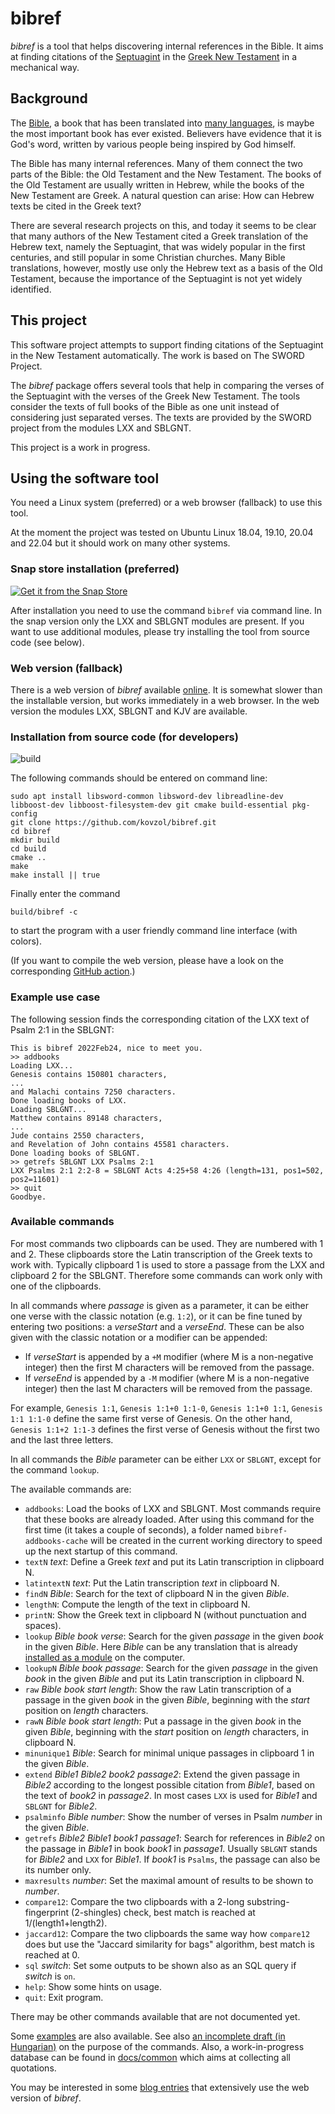 # bibref

*bibref* is a tool that helps discovering internal references in the Bible.
It aims at finding citations of the
[Septuagint](https://en.wikipedia.org/wiki/Septuagint) in the
[Greek New Testament](https://en.wikipedia.org/wiki/New_Testament)
in a mechanical way.

## Background

The [Bible](https://en.wikipedia.org/wiki/Bible),
a book that has been translated into [many languages](https://en.wikipedia.org/wiki/Bible_translations),
is maybe the most important book has ever existed. Believers
have evidence that it is God's word, written by
various people being inspired by God himself.

The Bible has many internal references. Many of them
connect the two parts of the Bible: the Old Testament
and the New Testament. The books of the Old Testament are
usually written in Hebrew, while the books of the New Testament
are Greek. A natural question can arise: How can Hebrew
texts be cited in the Greek text?

There are several research projects on this,
and today it seems to be clear that many authors of
the New Testament cited a Greek translation of
the Hebrew text, namely the Septuagint, that
was widely popular in the first centuries, and still popular
in some Christian churches. Many
Bible translations, however, mostly use only the
Hebrew text as a basis of the Old Testament,
because the importance of the Septuagint is
not yet widely identified.

## This project

This software project attempts to support finding citations
of the Septuagint in the New Testament automatically.
The work is based on The SWORD Project.

The *bibref* package offers several tools that help in comparing
the verses of the Septuagint with the verses of the Greek New Testament.
The tools consider the texts of full books of the Bible as one unit instead
of considering just separated verses.
The texts are provided by the SWORD project
from the modules LXX and SBLGNT.

This project is a work in progress.

## Using the software tool

You need a Linux system (preferred) or a web browser (fallback) to use this tool.

At the moment the project was tested on
Ubuntu Linux 18.04, 19.10, 20.04 and 22.04 but it should work
on many other systems.

### Snap store installation (preferred)

[![Get it from the Snap Store](https://snapcraft.io/static/images/badges/en/snap-store-white.svg)](https://snapcraft.io/bibref)

After installation you need to use the command `bibref` via command line.
In the snap version only the LXX and SBLGNT modules are present. If you want
to use additional modules, please try installing the tool from source code (see below).

### Web version (fallback)

There is a web version of *bibref* available [online](https://matek.hu/zoltan/bibref/).
It is somewhat slower than the installable version, but works immediately
in a web browser. In the web version the modules LXX, SBLGNT and KJV are available.

### Installation from source code (for developers)

![build](https://github.com/kovzol/bibref/workflows/build/badge.svg)

The following commands
should be entered on command line:
```commandline
sudo apt install libsword-common libsword-dev libreadline-dev libboost-dev libboost-filesystem-dev git cmake build-essential pkg-config
git clone https://github.com/kovzol/bibref.git
cd bibref
mkdir build
cd build
cmake ..
make
make install || true
```

Finally enter the command
```commandline
build/bibref -c
```
to start the program with a user friendly command line interface (with colors).

(If you want to compile the web version, please have a look on
the corresponding [GitHub action](https://github.com/kovzol/bibref/blob/master/.github/workflows/build.yml).)

### Example use case

The following session finds the corresponding citation of the LXX text of Psalm 2:1 in the SBLGNT:
```commandline
This is bibref 2022Feb24, nice to meet you.
>> addbooks
Loading LXX...
Genesis contains 150801 characters,
...
and Malachi contains 7250 characters.
Done loading books of LXX.
Loading SBLGNT...
Matthew contains 89148 characters,
...
Jude contains 2550 characters,
and Revelation of John contains 45581 characters.
Done loading books of SBLGNT.
>> getrefs SBLGNT LXX Psalms 2:1
LXX Psalms 2:1 2:2-8 = SBLGNT Acts 4:25+58 4:26 (length=131, pos1=502, pos2=11601)
>> quit
Goodbye.
```

### Available commands

For most commands two clipboards can be used. They are numbered with 1 and 2.
These clipboards store the Latin transcription of the Greek texts to work with.
Typically clipboard 1 is used to store a passage from the LXX and clipboard 2
for the SBLGNT. Therefore some commands can work only with one of the clipboards.

In all commands where *passage* is given as a parameter, it can be either one
verse with the classic notation (e.g. `1:2`), or it can be fine tuned by entering
two positions: a *verseStart* and a *verseEnd*. These can be also given
with the classic notation or a modifier can be appended:

* If *verseStart* is appended by a `+M` modifier (where M is a non-negative integer)
  then the first M characters will be removed from the passage.
* If *verseEnd* is appended by a `-M` modifier (where M is a non-negative integer)
  then the last M characters will be removed from the passage.

For example, `Genesis 1:1`, `Genesis 1:1+0 1:1-0`, `Genesis 1:1+0 1:1`, `Genesis 1:1 1:1-0` define the same first verse
of Genesis. On the other hand, `Genesis 1:1+2 1:1-3` defines the first verse of Genesis without the first two and the last three letters.

In all commands the *Bible* parameter can be either `LXX` or `SBLGNT`, except for the command `lookup`.

The available commands are:

* `addbooks`: Load the books of LXX and SBLGNT. Most commands require that these books are already loaded. After using this command for the first time (it takes a couple of seconds), a folder named `bibref-addbooks-cache` will be created in the current working directory to speed up the next startup of this command.
* `textN` *text*: Define a Greek *text* and put its Latin transcription in clipboard N.
* `latintextN` *text*: Put the Latin transcription *text* in clipboard N.
* `findN` *Bible*: Search for the text of clipboard N in the given *Bible*.
* `lengthN`: Compute the length of the text in clipboard N.
* `printN`: Show the Greek text in clipboard N (without punctuation and spaces).
* `lookup` *Bible* *book* *verse*: Search for the given *passage* in the given *book* in the given *Bible*. Here *Bible* can be any translation that is already [installed as a module](https://www.crosswire.org/sword/modules/ModDisp.jsp?modType=Bibles) on the computer.
* `lookupN` *Bible* *book* *passage*: Search for the given *passage* in the given *book* in the given *Bible* and put its Latin transcription in clipboard N.
* `raw` *Bible* *book* *start* *length*: Show the raw Latin transcription of a passage in the given *book* in the given *Bible*, beginning with the *start* position on *length* characters.
* `rawN` *Bible* *book* *start* *length*: Put a passage in the given *book* in the given *Bible*, beginning with the *start* position on *length* characters, in clipboard N.
* `minunique1` *Bible*: Search for minimal unique passages in clipboard 1 in the given *Bible*.
* `extend` *Bible1* *Bible2* *book2* *passage2*: Extend the given passage in *Bible2* according to the longest possible citation from *Bible1*, based on the text of *book2* in *passage2*. In most cases `LXX` is used for *Bible1* and `SBLGNT` for *Bible2*.
* `psalminfo` *Bible* *number*: Show the number of verses in Psalm *number* in the given *Bible*.
* `getrefs` *Bible2* *Bible1* *book1* *passage1*: Search for references in *Bible2* on the passage in *Bible1* in book *book1* in *passage1*. Usually `SBLGNT` stands for *Bible2* and `LXX` for *Bible1*. If *book1* is `Psalms`, the passage can also be its number only.
* `maxresults` *number*: Set the maximal amount of results to be shown to *number*.
* `compare12`: Compare the two clipboards with a 2-long substring-fingerprint (2-shingles) check, best match is reached at 1/(length1+length2).
* `jaccard12`: Compare the two clipboards the same way how `compare12` does but use the "Jaccard similarity for bags" algorithm, best match is reached at 0.
* `sql` *switch*: Set some outputs to be shown also as an SQL query if *switch* is `on`.
* `help`: Show some hints on usage.
* `quit`: Exit program.

There may be other commands available that are not documented yet.

Some [examples](/examples) are also available. See also [an incomplete draft (in Hungarian)](docs/hu/bibref.pdf) on the purpose of the commands.
Also, a work-in-progress database can be found in [docs/common](/docs/common) which aims at collecting all quotations.

You may be interested in some [blog entries](https://matek.hu/zoltan/blog-topics.php?t=b) that extensively use the web version of *bibref*.
